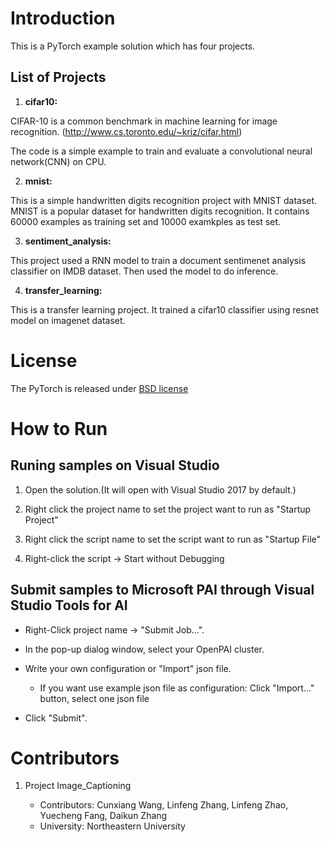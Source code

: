 # Introduction

This is a PyTorch example solution which has four projects.

## List of Projects

1. **cifar10:**

CIFAR-10 is a common benchmark in machine learning for image recognition. (http://www.cs.toronto.edu/~kriz/cifar.html) 

The code is a simple example to train and evaluate a convolutional neural network(CNN) on CPU.


2. **mnist:**

This is a simple handwritten digits recognition project with MNIST dataset. 
MNIST is a popular dataset for handwritten digits recognition. It contains 60000 examples as training set and 10000 examkples as test set.


3. **sentiment_analysis:**

This project used a RNN model to train a document sentimenet analysis classifier on IMDB dataset. Then used the model to do inference.


4. **transfer_learning:**

This is a transfer learning project. It trained a cifar10 classifier using resnet model on imagenet dataset.


# License

The PyTorch is released under [BSD license](https://github.com/pytorch/pytorch/blob/master/LICENSE)

# How to Run

## Runing samples on Visual Studio

1. Open the solution.(It will open with Visual Studio 2017 by default.)

2. Right click the project name to set the project want to run as "Startup Project"

3. Right click the script name to set the script want to run as "Startup File"

4. Right-click the script -> Start without Debugging

## Submit samples to Microsoft PAI through Visual Studio Tools for AI

- Right-Click project name -> "Submit Job...".

- In the pop-up dialog window, select your OpenPAI cluster.

- Write your own configuration or "Import" json file.

    - If you want use example json file as configuration: Click "Import..." button, select one json file

- Click "Submit".


# Contributors

1. Project Image_Captioning

    - Contributors: Cunxiang Wang, Linfeng Zhang, Linfeng Zhao, Yuecheng Fang, Daikun Zhang
    - University: Northeastern University

